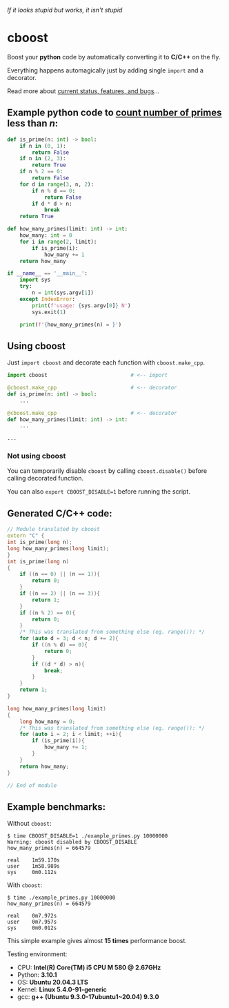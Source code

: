 _If it looks stupid but works, it isn't stupid_

# cboost

Boost your **python** code by automatically converting it to **C/C++** on the fly.

Everything happens automagically just by adding single `import` and a decorator.

Read more about [current status, features, and bugs](TODO.md)...

## Example python code to [count number of primes](https://en.wikipedia.org/wiki/Prime-counting_function) less than *n*:

```python
def is_prime(n: int) -> bool:
    if n in (0, 1):
        return False
    if n in (2, 3):
        return True
    if n % 2 == 0:
        return False
    for d in range(3, n, 2):
        if n % d == 0:
            return False
        if d * d > n:
            break
    return True

def how_many_primes(limit: int) -> int:
    how_many: int = 0
    for i in range(2, limit):
        if is_prime(i):
            how_many += 1
    return how_many

if __name__ == '__main__':
    import sys
    try:
        n = int(sys.argv[1])
    except IndexError:
        print(f'usage: {sys.argv[0]} N')
        sys.exit(1)

    print(f'{how_many_primes(n) = }')
```

## Using cboost

Just `import cboost` and decorate each function with `cboost.make_cpp`.

```python
import cboost                           # <-- import

@cboost.make_cpp                        # <-- decorator
def is_prime(n: int) -> bool:
    ...

@cboost.make_cpp                        # <-- decorator
def how_many_primes(limit: int) -> int:
    ...

...
```

### Not using cboost

You can temporarily disable `cboost` by calling `cboost.disable()` before calling decorated function.

You can also `export CBOOST_DISABLE=1` before running the script.

## Generated C/C++ code:
```cpp
// Module translated by cboost
extern "C" {
int is_prime(long n);
long how_many_primes(long limit);
}
int is_prime(long n)
{
    if ((n == 0) || (n == 1)){
        return 0;
    }
    if ((n == 2) || (n == 3)){
        return 1;
    }
    if ((n % 2) == 0){
        return 0;
    }
    /* This was translated from something else (eg. range()): */
    for (auto d = 3; d < n; d += 2){
        if ((n % d) == 0){
            return 0;
        }
        if ((d * d) > n){
            break;
        }
    }
    return 1;
}

long how_many_primes(long limit)
{
    long how_many = 0;
    /* This was translated from something else (eg. range()): */
    for (auto i = 2; i < limit; ++i){
        if (is_prime(i)){
            how_many += 1;
        }
    }
    return how_many;
}

// End of module
```

## Example benchmarks:

Without `cboost`:
```
$ time CBOOST_DISABLE=1 ./example_primes.py 10000000
Warning: cboost disabled by CBOOST_DISABLE
how_many_primes(n) = 664579

real	1m59.170s
user	1m58.989s
sys     0m0.112s
```

With `cboost`:
```
$ time ./example_primes.py 10000000
how_many_primes(n) = 664579

real	0m7.972s
user	0m7.957s
sys     0m0.012s
```

This simple example gives almost **15 times** performance boost.

Testing environment:
- CPU: **Intel(R) Core(TM) i5 CPU M 580  @ 2.67GHz**
- Python: **3.10.1**
- OS: **Ubuntu 20.04.3 LTS**
- Kernel: **Linux 5.4.0-91-generic**
- gcc: **g++ (Ubuntu 9.3.0-17ubuntu1~20.04) 9.3.0**

